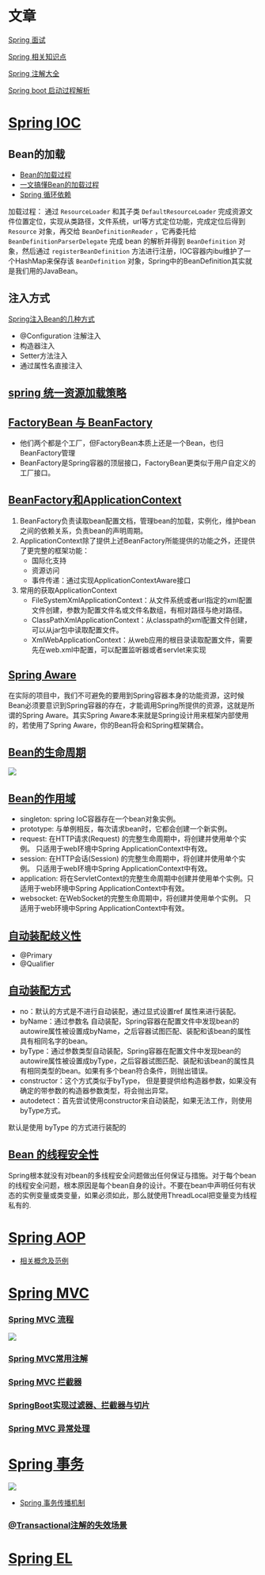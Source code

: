 # 文章

[Spring 面试](https://juejin.im/post/5e6d993cf265da575b1bd4af)

[Spring 相关知识点](https://blog.csdn.net/fuzhongmin05/article/details/106083203)

[Spring 注解大全](http://www.jiangxinlingdu.com/spring/2019/02/11/annotation.html)

[Spring boot 启动过程解析](http://www.jiangxinlingdu.com/spring/2019/08/31/springboot-start.html)

# [Spring IOC](https://juejin.im/post/5b040cf66fb9a07ab7748c8b)

## Bean的加载

- [Bean的加载过程](https://juejin.im/post/5b040cf66fb9a07ab7748c8b)
- [一文搞懂Bean的加载过程](https://juejin.im/post/5ccff60d6fb9a032447f0c8e)
- [Spring 循环依赖](https://zhuanlan.zhihu.com/p/62382615)

加载过程： 通过 `ResourceLoader` 和其子类 `DefaultResourceLoader` 完成资源文件位置定位，实现从类路径，文件系统，url等方式定位功能，完成定位后得到 `Resource` 对象，再交给 `BeanDefinitionReader` ，它再委托给 `BeanDefinitionParserDelegate` 完成 bean 的解析并得到 `BeanDefinition` 对象，然后通过 `registerBeanDefinition` 方法进行注册，IOC容器内ibu维护了一个HashMap来保存该 `BeanDefinition` 对象，Spring中的BeanDefinition其实就是我们用的JavaBean。

## 注入方式

[Spring注入Bean的几种方式](https://juejin.im/post/5ca81a536fb9a05e6538aa39)

- @Configuration 注解注入
- 构造器注入
- Setter方法注入
- 通过属性名直接注入

## [spring 统一资源加载策略](https://my.oschina.net/u/4055223/blog/3098311)

## [FactoryBean 与 BeanFactory](https://juejin.im/post/5da590c35188252d3a44a8ea)
- 他们两个都是个工厂，但FactoryBean本质上还是一个Bean，也归BeanFactory管理
- BeanFactory是Spring容器的顶层接口，FactoryBean更类似于用户自定义的工厂接口。

## [BeanFactory和ApplicationContext](https://juejin.im/post/5bc08e4bf265da0a972e435d)
1. BeanFactory负责读取bean配置文档，管理bean的加载，实例化，维护bean之间的依赖关系，负责bean的声明周期。
2. ApplicationContext除了提供上述BeanFactory所能提供的功能之外，还提供了更完整的框架功能：
    - 国际化支持
    - 资源访问
    - 事件传递：通过实现ApplicationContextAware接口
3. 常用的获取ApplicationContext
    - FileSystemXmlApplicationContext：从文件系统或者url指定的xml配置文件创建，参数为配置文件名或文件名数组，有相对路径与绝对路径。
    - ClassPathXmlApplicationContext：从classpath的xml配置文件创建，可以从jar包中读取配置文件。
    - XmlWebApplicationContext：从web应用的根目录读取配置文件，需要先在web.xml中配置，可以配置监听器或者servlet来实现
    
## [Spring Aware](https://www.jianshu.com/p/73981795cfa4)

在实际的项目中，我们不可避免的要用到Spring容器本身的功能资源，这时候Bean必须要意识到Spring容器的存在，才能调用Spring所提供的资源，这就是所谓的Spring Aware。其实Spring Aware本来就是Spring设计用来框架内部使用的，若使用了Spring Aware，你的Bean将会和Spring框架耦合。

## [Bean的生命周期](https://yemengying.com/2016/07/14/spring-bean-life-cycle/)
![](img/bbf74a00.png)

## [Bean的作用域](https://juejin.im/post/5dad1455f265da5b6006fa6a)

- singleton: spring IoC容器存在一个bean对象实例。
- prototype: 与单例相反，每次请求bean时，它都会创建一个新实例。
- request: 在HTTP请求(Request) 的完整生命周期中，将创建并使用单个实例。 只适用于web环境中Spring ApplicationContext中有效。
- session: 在HTTP会话(Session) 的完整生命周期中，将创建并使用单个实例。 只适用于web环境中Spring ApplicationContext中有效。
- application: 将在ServletContext的完整生命周期中创建并使用单个实例。只适用于web环境中Spring ApplicationContext中有效。
- websocket: 在WebSocket的完整生命周期中，将创建并使用单个实例。 只适用于web环境中Spring ApplicationContext中有效。


## [自动装配歧义性](https://juejin.im/post/5d5f3c42f265da03dc0776c4)

- @Primary
- @Qualifier

## [自动装配方式](https://juejin.im/post/5c84b5285188257c5b477177)
- no：默认的方式是不进行自动装配，通过显式设置ref 属性来进行装配。
- byName：通过参数名 自动装配，Spring容器在配置文件中发现bean的autowire属性被设置成byName，之后容器试图匹配、装配和该bean的属性具有相同名字的bean。
- byType：通过参数类型自动装配，Spring容器在配置文件中发现bean的autowire属性被设置成byType，之后容器试图匹配、装配和该bean的属性具有相同类型的bean。如果有多个bean符合条件，则抛出错误。
- constructor：这个方式类似于byType， 但是要提供给构造器参数，如果没有确定的带参数的构造器参数类型，将会抛出异常。
- autodetect：首先尝试使用constructor来自动装配，如果无法工作，则使用byType方式。

默认是使用 byType 的方式进行装配的

## [Bean 的线程安全性](https://juejin.im/post/5a0045ef5188254de169968e)

Spring根本就没有对bean的多线程安全问题做出任何保证与措施。对于每个bean的线程安全问题，根本原因是每个bean自身的设计。不要在bean中声明任何有状态的实例变量或类变量，如果必须如此，那么就使用ThreadLocal把变量变为线程私有的.

# [Spring AOP](https://juejin.im/post/5b06bf2df265da0de2574ee1)
- [相关概念及范例](https://juejin.im/post/5a3201ff6fb9a0450f21f3ea)

# [Spring MVC](https://juejin.im/post/5d88267c5188253f0f61dc5b)

### [Spring MVC 流程](https://juejin.im/post/5c0f6a60518825080825aae7)
![](img/c142a983.png)

### [Spring MVC常用注解](https://my.oschina.net/u/3739863/blog/1815500)

### [Spring MVC 拦截器](https://juejin.im/post/5a5c6cad51882573514f6b38)

### [SpringBoot实现过滤器、拦截器与切片](https://juejin.im/post/5c6901206fb9a049af6dcdcf)

### [Spring MVC 异常处理](http://imushan.com/2017/11/27/java/spring/Spring%E7%AC%94%E8%AE%B0-%E5%BC%82%E5%B8%B8%E5%A4%84%E7%90%86/)

# [Spring 事务](https://juejin.im/post/5ebe682c5188256d8a22940f)

![](img/257172a0.png)
- [Spring 事务传播机制](https://github.com/love-somnus/Spring/wiki/Spring%E4%BA%8B%E5%8A%A1%E7%9A%84%E4%BC%A0%E6%92%AD%E7%89%B9%E6%80%A7)



### [@Transactional注解的失效场景](https://juejin.im/post/5e72e97c6fb9a07cb346083f)

# [Spring EL](http://itmyhome.com/spring/expressions.html)
